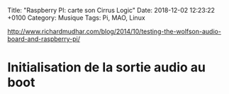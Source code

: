 Title:  "Raspberry PI: carte son Cirrus Logic"
Date:   2018-12-02 12:23:22 +0100
Category: Musique
Tags: Pi, MAO, Linux


<http://www.richardmudhar.com/blog/2014/10/testing-the-wolfson-audio-board-and-raspberry-pi/>

# Initialisation de la sortie audio au boot


